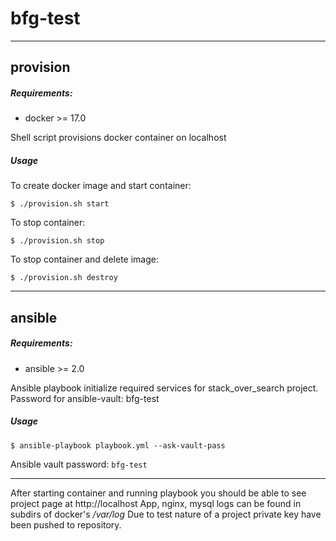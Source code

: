# bfg-test
---
## provision
##### Requirements:
* docker >= 17.0

Shell script provisions docker container on localhost

##### Usage
To create docker image and start container:
```
$ ./provision.sh start
```
To stop container:
```
$ ./provision.sh stop
```
To stop container and delete image:
```
$ ./provision.sh destroy
```

----
## ansible
##### Requirements:
* ansible >= 2.0

Ansible playbook initialize required services for stack_over_search project. Password for ansible-vault: bfg-test

##### Usage
```
$ ansible-playbook playbook.yml --ask-vault-pass
```
Ansible vault password: `bfg-test`

----
After starting container and running playbook you should be able to see project page at http://localhost
App, nginx, mysql logs can be found in subdirs of docker's */var/log*
Due to test nature of a project private key have been pushed to repository.
